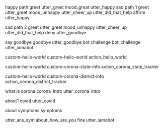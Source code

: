 happy path
 greet
  utter_greet
 mood_great
  utter_happy
sad path 1
 greet
  utter_greet
 mood_unhappy
  utter_cheer_up
  utter_did_that_help
affirm
  utter_happy
  
  
sad path 2
 greet
  utter_greet
 mood_unhappy
  utter_cheer_up
  utter_did_that_help
 deny
  utter_goodbye
  
  
say goodbye
 goodbye
  utter_goodbye
bot challenge
 bot_challenge
  utter_iamabot
  
  
custom-hello-world
 custom-hello-world
  action_hello_world
  
  
custom-hello-world
 custom-corona-state-info
  action_corona_state_tracker
  
custom-hello-world
 custom-corona-district-info
  action_corona_district_tracker
  
  
what is corona
 corona_intro
  utter_corona_intro
  
about1
  covid
  utter_covid
  
  
about symptoms
 symptoms
 
utter_ans_sym
 about_how_are_you
 fine
utter_iamabot
